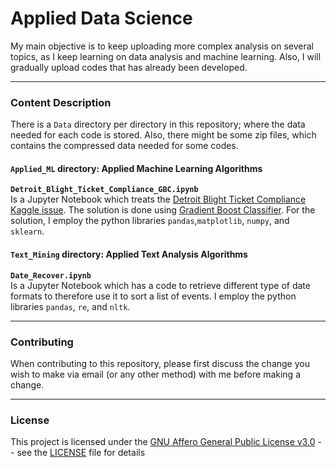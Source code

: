 # Applied Data Science

My main objective is to keep uploading more complex analysis on several topics, as I keep learning on data analysis and machine learning. Also, I will gradually upload codes that has already been developed.

---

### Content Description

There is a `Data` directory per directory in this repository; where the data needed for each code is stored. Also, there might be some zip files, which contains the compressed data needed for some codes.

#### `Applied_ML` directory: Applied Machine Learning Algorithms

**`Detroit_Blight_Ticket_Compliance_GBC.ipynb`**<br>Is a Jupyter Notebook which treats the 
[Detroit Blight Ticket Compliance Kaggle issue](https://www.kaggle.com/c/detroit-blight-ticket-compliance/overview). The solution is done using 
[Gradient Boost Classifier](https://en.wikipedia.org/wiki/Gradient_boosting). For the solution, I employ the python libraries `pandas`,`matplotlib`, `numpy`, and 
`sklearn`. 

#### `Text_Mining` directory: Applied Text Analysis Algorithms

**`Date_Recover.ipynb`**<br>Is a Jupyter Notebook which has a code to retrieve different type of date formats to therefore use it to sort a list of events. I employ the python libraries `pandas`, `re`, and `nltk`.

---

### Contributing

When contributing to this repository, please first discuss the change you wish to make via email 
(or any other method) with me before making a change.

---

### License

This project is licensed under the [GNU Affero General Public License v3.0](https://www.gnu.org/licenses/agpl-3.0.en.html) -- 
see the [LICENSE](https://github.com/Chinnasf/Applied-Data-Science/blob/master/LICENSE) file for details
